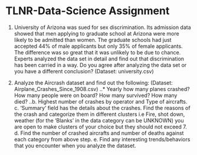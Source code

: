 # TLNR-Data-Science Assignment

1.	University of Arizona was sued for sex discrimination. Its admission data showed that 
men applying to graduate school at Arizona were more likely to be admitted than women.
The graduate schools had just accepted 44% of male applicants but only 35% of female 
applicants. The difference was so great that it was unlikely to be due to chance.
Experts analyzed the data set in detail and find out that discrimination has been carried
in a way. Do you agree after analyzing the data set or you have a different conclusion? 
(Dataset: university.csv)

2.	Analyze the Aircrash dataset and find out the following: 
(Dataset: Airplane_Crashes_Since_1908.csv)
..*	Yearly how many planes crashed? How many people were on board? How many survived? 
How many died?
..b.	Highest number of crashes by operator and Type of aircrafts.
c.	‘Summary’ field has the details about the crashes. Find the reasons of the crash and 
categorize them in different clusters i.e Fire, shot down, weather (for the ‘Blanks’ in 
the data category can be UNKNOWN) you are open to make clusters of your choice but they 
should not exceed 7.
d.	Find the number of crashed aircrafts and number of deaths against each category from 
above step.
e.	Find any interesting trends/behaviors that you encounter when you analyze the dataset.

